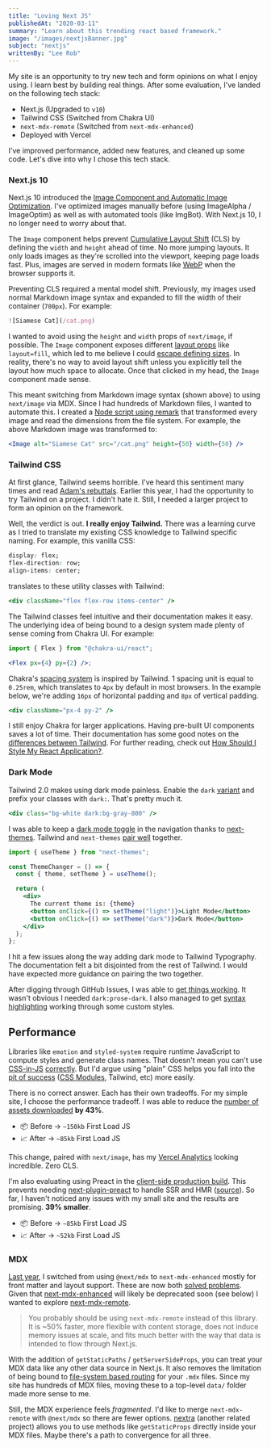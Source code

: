 ```yaml
---
title: "Loving Next JS"
publishedAt: "2020-03-11"
summary: "Learn about this trending react based framework."
image: "/images/nextjsBanner.jpg"
subject: "nextjs"
writtenBy: "Lee Rob"
---
```


My site is an opportunity to try new tech and form opinions on what I enjoy using. I learn best by building real things. After some evaluation, I've landed on the following tech stack:

- Next.js (Upgraded to `v10`)
- Tailwind CSS (Switched from Chakra UI)
- `next-mdx-remote` (Switched from `next-mdx-enhanced`)
- Deployed with Vercel

I've improved performance, added new features, and cleaned up some code. Let's dive into why I chose this tech stack.

### Next.js 10

Next.js 10 introduced the [Image Component and Automatic Image Optimization](https://nextjs.org/docs/basic-features/image-optimization). I've optimized images manually before (using ImageAlpha / ImageOptim) as well as with automated tools (like ImgBot). With Next.js 10, I no longer need to worry about that.

The `Image` component helps prevent [Cumulative Layout Shift](https://web.dev/cls/) (CLS) by defining the `width` and `height` ahead of time. No more jumping layouts. It only loads images as they're scrolled into the viewport, keeping page loads fast. Plus, images are served in modern formats like [WebP](https://developer.mozilla.org/en-US/docs/Web/Media/Formats/Image_types) when the browser supports it.

Preventing CLS required a mental model shift. Previously, my images used normal Markdown image syntax and expanded to fill the width of their container (`700px`). For example:

```jsx
![Siamese Cat](/cat.png)
```

I wanted to avoid using the `height` and `width` props of `next/image`, if possible. The `Image` component exposes different [layout props](https://nextjs.org/docs/api-reference/next/image#layout) like `layout=fill`, which led to me believe I could [escape defining sizes](https://github.com/vercel/next.js/blob/canary/examples/image-component/pages/layout-fill.js). In reality, there's no way to avoid layout shift unless you explicitly tell the layout how much space to allocate. Once that clicked in my head, the `Image` component made sense.

This meant switching from Markdown image syntax (shown above) to using `next/image` via MDX. Since I had hundreds of Markdown files, I wanted to automate this. I created a [Node script using remark](https://github.com/leerob/leerob.io/blob/master/scripts/markdown-to-next-image.js) that transformed every image and read the dimensions from the file system. For example, the above Markdown image was transformed to:

```jsx
<Image alt="Siamese Cat" src="/cat.png" height={50} width={50} />
```

### Tailwind CSS

At first glance, Tailwind seems horrible. I've heard this sentiment many times and read [Adam's rebuttals](https://adamwathan.me/css-utility-classes-and-separation-of-concerns/). Earlier this year, I had the opportunity to try Tailwind on a project. I didn't hate it. Still, I needed a larger project to form an opinion on the framework.

Well, the verdict is out. **I really enjoy Tailwind.** There was a learning curve as I tried to translate my existing CSS knowledge to Tailwind specific naming. For example, this vanilla CSS:

```css
display: flex;
flex-direction: row;
align-items: center;
```

translates to these utility classes with Tailwind:

```jsx
<div className="flex flex-row items-center" />
```

The Tailwind classes feel intuitive and their documentation makes it easy. The underlying idea of being bound to a design system made plenty of sense coming from Chakra UI. For example:

```jsx
import { Flex } from "@chakra-ui/react";

<Flex px={4} py={2} />;
```

Chakra's [spacing system](https://chakra-ui.com/docs/theming/theme#spacing) is inspired by Tailwind. 1 spacing unit is equal to `0.25rem`, which translates to `4px` by default in most browsers. In the example below, we're adding `16px` of horizontal padding and `8px` of vertical padding.

```jsx
<div className="px-4 py-2" />
```

I still enjoy Chakra for larger applications. Having pre-built UI components saves a lot of time. Their documentation has some good notes on the [differences between Tailwind](https://chakra-ui.com/docs/comparison#how-is-chakra-different-from-tailwind-css). For further reading, check out [How Should I Style My React Application?](/blog/css-with-react).

### Dark Mode

Tailwind 2.0 makes using dark mode painless. Enable the `dark` [variant](https://tailwindcss.com/docs/dark-mode) and prefix your classes with `dark:`. That's pretty much it.

```jsx
<div class="bg-white dark:bg-gray-800" />
```

I was able to keep a [dark mode toggle](https://github.com/leerob/leerob.io/blob/master/components/Container.js) in the navigation thanks to [next-themes](https://github.com/pacocoursey/next-themes). Tailwind and `next-themes` [pair well](https://github.com/pacocoursey/next-themes#with-tailwind) together.

```jsx
import { useTheme } from "next-themes";

const ThemeChanger = () => {
  const { theme, setTheme } = useTheme();

  return (
    <div>
      The current theme is: {theme}
      <button onClick={() => setTheme("light")}>Light Mode</button>
      <button onClick={() => setTheme("dark")}>Dark Mode</button>
    </div>
  );
};
```

I hit a few issues along the way adding dark mode to Tailwind Typography. The documentation felt a bit disjointed from the rest of Tailwind. I would have expected more guidance on pairing the two together.

After digging through GitHub Issues, I was able to [get things working](https://github.com/leerob/leerob.io/blob/master/tailwind.config.js). It wasn't obvious I needed `dark:prose-dark`. I also managed to get [syntax highlighting](https://github.com/leerob/leerob.io/blob/master/styles/global.css) working through some custom styles.

## Performance

Libraries like `emotion` and `styled-system` require runtime JavaScript to compute styles and generate class names. That doesn't mean you can't use [CSS-in-JS](https://github.com/callstack/linaria) [correctly](https://github.com/ben-rogerson/twin.macro). But I'd argue using "plain" CSS helps you fall into the [pit of success](https://blog.codinghorror.com/falling-into-the-pit-of-success/) ([CSS Modules](https://nextjs.org/docs/basic-features/built-in-css-support), Tailwind, etc) more easily.

There is no correct answer. Each has their own tradeoffs. For my simple site, I choose the performance tradeoff. I was able to reduce the [number of assets downloaded](https://nextjs.org/docs/api-reference/cli#build) **by 43%**.

- 📦 Before → `~150kb` First Load JS
- 📈 After → `~85kb` First Load JS

This change, paired with `next/image`, has my [Vercel Analytics](https://vercel.com/docs/analytics) looking incredible. Zero CLS.

I'm also evaluating using Preact in the [client-side production build](https://github.com/leerob/leerob.io/commit/74a3ebb14b81f785ea96f9c73fbe4f6c2463679c). This prevents needing [next-plugin-preact](https://github.com/preactjs/next-plugin-preact) to handle SSR and HMR ([source](https://blogify.dev/egoist/how-i-made-my-next-js-build-50-percent-smaller)). So far, I haven't noticed any issues with my small site and the results are promising. **39% smaller**.

- 📦 Before → `~85kb` First Load JS
- 📈 After → `~52kb` First Load JS

### MDX

[Last year](/blog/mdx), I switched from using `@next/mdx` to `next-mdx-enhanced` mostly for front matter and layout support. These are now both [solved problems](https://nextjs.org/blog/markdown). Given that [next-mdx-enhanced](https://github.com/hashicorp/next-mdx-enhanced) will likely be deprecated soon (see below) I wanted to explore [next-mdx-remote](https://github.com/hashicorp/next-mdx-remote).

> You probably should be using `next-mdx-remote` instead of this library. It is ~50% faster, more flexible with content storage, does not induce memory issues at scale, and fits much better with the way that data is intended to flow through Next.js.

With the addition of `getStaticPaths` / `getServerSideProps`, you can treat your MDX data like any other data source in Next.js. It also removes the limitation of being bound to [file-system based routing](https://nextjs.org/docs/basic-features/pages) for your `.mdx` files. Since my site has hundreds of MDX files, moving these to a top-level `data/` folder made more sense to me.

Still, the MDX experience feels _fragmented_. I'd like to merge `next-mdx-remote` with `@next/mdx` so there are fewer options. [nextra](https://github.com/shuding/nextra) (another related project) allows you to use methods like `getStaticProps` directly inside your MDX files. Maybe there's a path to convergence for all three.